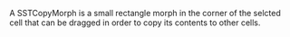 A SSTCopyMorph is a small rectangle morph in the corner of the selcted cell that can be dragged in order to copy its contents to other cells.